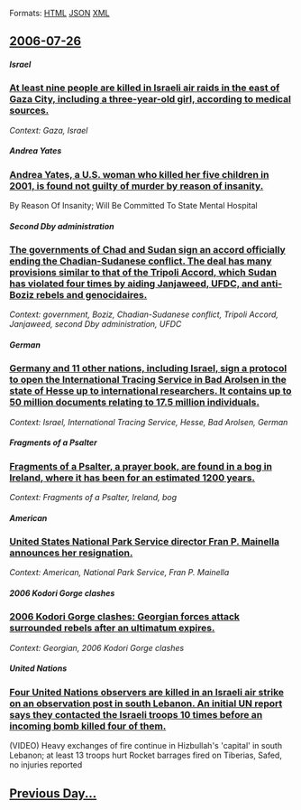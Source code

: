 
Formats: [HTML](2006/07/26/index.html)  [JSON](2006/07/26/index.json)  [XML](2006/07/26/index.xml)  

## [2006-07-26](/news/2006/07/26/index.md)

##### Israel
### [ At least nine people are killed in Israeli air raids in the east of Gaza City, including a three-year-old girl, according to medical sources. ](/news/2006/07/26/at-least-nine-people-are-killed-in-israeli-air-raids-in-the-east-of-gaza-city-including-a-three-year-old-girl-according-to-medical-source.md)
_Context: Gaza, Israel_

##### Andrea Yates
### [ Andrea Yates, a U.S. woman who killed her five children in 2001, is found not guilty of murder by reason of insanity. ](/news/2006/07/26/andrea-yates-a-u-s-woman-who-killed-her-five-children-in-2001-is-found-not-guilty-of-murder-by-reason-of-insanity.md)
By Reason Of Insanity; Will Be Committed To State Mental Hospital

##### Second Dby administration
### [ The governments of Chad and Sudan sign an accord officially ending the Chadian-Sudanese conflict. The deal has many provisions similar to that of the Tripoli Accord, which Sudan has violated four times by aiding Janjaweed, UFDC, and anti-Boziz rebels and genocidaires. ](/news/2006/07/26/the-governments-of-chad-and-sudan-sign-an-accord-officially-ending-the-chadian-sudanese-conflict-the-deal-has-many-provisions-similar-to-t.md)
_Context: government, Boziz, Chadian-Sudanese conflict, Tripoli Accord, Janjaweed, second Dby administration, UFDC_

##### German
### [ Germany and 11 other nations, including Israel, sign a protocol to open the International Tracing Service in Bad Arolsen in the state of Hesse up to international researchers. It contains up to 50 million documents relating to 17.5 million individuals. ](/news/2006/07/26/germany-and-11-other-nations-including-israel-sign-a-protocol-to-open-the-international-tracing-service-in-bad-arolsen-in-the-state-of-he.md)
_Context: Israel, International Tracing Service, Hesse, Bad Arolsen, German_

##### Fragments of a Psalter
### [ Fragments of a Psalter, a prayer book, are found in a bog in Ireland, where it has been for an estimated 1200 years. ](/news/2006/07/26/fragments-of-a-psalter-a-prayer-book-are-found-in-a-bog-in-ireland-where-it-has-been-for-an-estimated-1200-years.md)
_Context: Fragments of a Psalter, Ireland, bog_

##### American
### [ United States National Park Service director Fran P. Mainella announces her resignation. ](/news/2006/07/26/united-states-national-park-service-director-fran-p-mainella-announces-her-resignation.md)
_Context: American, National Park Service, Fran P. Mainella_

##### 2006 Kodori Gorge clashes
### [ 2006 Kodori Gorge clashes: Georgian forces attack surrounded rebels after an ultimatum expires. ](/news/2006/07/26/2006-kodori-gorge-clashes-georgian-forces-attack-surrounded-rebels-after-an-ultimatum-expires.md)
_Context:  Georgian, 2006 Kodori Gorge clashes_

##### United Nations
### [ Four United Nations observers are killed in an Israeli air strike on an observation post in south Lebanon. An initial UN report says they contacted the Israeli troops 10 times before an incoming bomb killed four of them. ](/news/2006/07/26/four-united-nations-observers-are-killed-in-an-israeli-air-strike-on-an-observation-post-in-south-lebanon-an-initial-un-report-says-they-c.md)
(VIDEO) Heavy exchanges of fire continue in Hizbullah&#39;s &#39;capital&#39; in south Lebanon; at least 13 troops hurt Rocket barrages fired on Tiberias, Safed, no injuries reported

## [Previous Day...](/news/2006/07/25/index.md)

